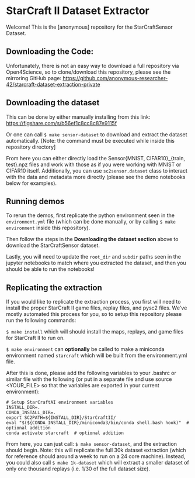 # StarCraft II Dataset Extractor

Welcome! This is the [anonymous] repository for the StarCraftSensor Dataset.

## Downloading the Code:
Unfortunately, there is not an easy way to download a full repository via Open4Science, so to clone/download this repository, please see the mirroring GitHub page: https://github.com/anonymous-researcher-42/starcraft-dataset-extraction-private

## Downloading the dataset
This can be done by either manually installing from this link: https://figshare.com/s/b56ef1c8cc8c87e9115f

Or one can call `$ make sensor-dataset` to download and extract the dataset automatically.  [Note: the command must be executed while inside this repository directory]

From here you can either directly load the Sensor{MNIST, CIFAR10}_{train, test}.npz files and work with those as if you were working with MNIST or CIFAR10 itself. Additionally, you can use `sc2sensor.dataset` class to interact with the data and metadata more directly (please see the demo notebooks below for examples).

## Running demos
To rerun the demos, first replicate the python environment seen in the `environment.yml` file   (which can be done manually, or by calling `$ make environment` inside this repository).

Then follow the steps in the **Downloading the dataset section** above to download the StarCraftSensor dataset.

Lastly, you will need to update the `root_dir` and `subdir` paths seen in the jupyter notebooks to match where you extracted the dataset, and then you should be able to run the notebooks!


## Replicating the extraction
If you would like to replicate the extraction process, you first will need to install the proper StarCraft II game files, replay files, and pysc2 files. We've mostly automated this process for you, so to setup this repository please run the following commands:

`$ make install`   which will should install the maps, replays, and game files for StarCraft II to run on.

`$ make environment`  can **optionally** be called to make a miniconda environment named `starcraft` which will be built from the environment.yml file.

After this is done, please add the following variables to your .bashrc or similar file with the following (or put in a separate file and use source <YOUR_FILE> so that the variables are exported in your current environment):

```
# Setup StarCraftAI environment variables
INSTALL_DIR=.
CONDA_INSTALL_DIR=.
export SC2PATH=${INSTALL_DIR}/StarCraftII/
eval "$(${CONDA_INSTALL_DIR}/miniconda3/bin/conda shell.bash hook)"  # optional addition
conda activate starcraft  # optional addition
```

From here, you can just call:
`$ make sensor-dataset`, and the extraction should begin. 
Note: this will replicate the full 30k dataset extraction (which for reference should around a week to run on a 24 core machine). 
Instead, you could also call `$ make 1k-dataset` which will extract a smaller dataset of only one thousand replays (i.e. 1/30 of the full dataset size).
